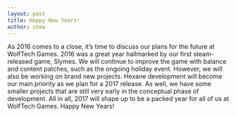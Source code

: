```yaml
---
layout: post
title: Happy New Years!
author: stew
---
```

As 2016 comes to a close, it’s time to discuss our plans for the future at WolfTech Games. 2016 was a great year hallmarked by our first steam-released game, Slymes. We will continue to improve the game with balance and content patches, such as the ongoing holiday event. However, we will also be working on brand new projects. Hexane development will become our main priority as we plan for a 2017 release. As well, we have some smaller projects that are still very early in the conceptual phase of development. All in all, 2017 will shape up to be a packed year for all of us at WolfTech Games. Happy New Years!